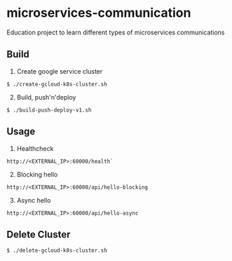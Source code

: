 # microservices-communication

Education project to learn different types of microservices communications

## Build
1. Create google service cluster
```shell script
$ ./create-gcloud-k8s-cluster.sh
```
2. Build, push'n'deploy
```shell script
$ ./build-push-deploy-v1.sh
```

## Usage
1. Healthcheck
```
http://<EXTERNAL_IP>:60000/health`
```
2. Blocking hello
```
http://<EXTERNAL_IP>:60000/api/hello-blocking
```
3. Async hello
```
http://<EXTERNAL_IP>:60000/api/hello-async
```

## Delete Cluster
```shell script
$ ./delete-gcloud-k8s-cluster.sh
```
